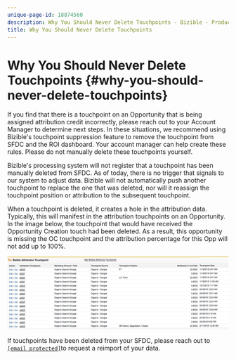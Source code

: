 ```yaml
---
unique-page-id: 18874560
description: Why You Should Never Delete Touchpoints - Bizible - Product Documentation
title: Why You Should Never Delete Touchpoints
---
```


# Why You Should Never Delete Touchpoints {#why-you-should-never-delete-touchpoints}

If you find that there is a touchpoint on an Opportunity that is being assigned attribution credit incorrectly, please reach out to your Account Manager to determine next steps. In these situations, we recommend using Bizible's touchpoint suppression feature to remove the touchpoint from SFDC and the ROI dashboard. Your account manager can help create these rules. Please do not manually delete these touchpoints yourself.

Bizible's processing system will not register that a touchpoint has been manually deleted from SFDC. As of today, there is no trigger that signals to our system to adjust data. Bizible will not automatically push another touchpoint to replace the one that was deleted, nor will it reassign the touchpoint position or attribution to the subsequent touchpoint.

When a touchpoint is deleted, it creates a hole in the attribution data. Typically, this will manifest in the attribution touchpoints on an Opportunity. In the image below, the touchpoint that would have received the Opportunity Creation touch had been deleted. As a result, this opportunity is missing the OC touchpoint and the attribution percentage for this Opp will not add up to 100%.

![](assets/1.png)

If touchpoints have been deleted from your SFDC, please reach out to [`[email protected]`](http://docs.marketo.com/cdn-cgi/l/email-protection#1e6d6b6e6e716c6a5e7c7764777c727b307d7173)to request a reimport of your data.
